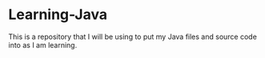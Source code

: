 # Learning-Java

This is a repository that I will be using to put my Java files and source code into as I am learning.